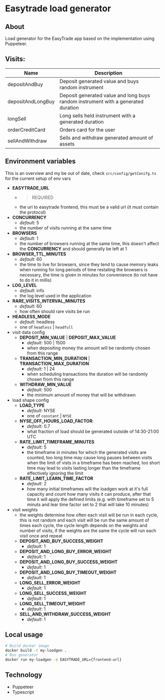 # Easytrade load generator

## About

Load generator for the EasyTrade app based on the implementation using Puppeteer.

## Visits:

| Name              | Description                                                                       |
| ----------------- | --------------------------------------------------------------------------------- |
| depositAndBuy     | Deposit generated value and buys random instrument                                |
| depositAndLongBuy | Deposit generated value and long buys random instrument with a generated duration |
| longSell          | Long sells held instrument with a generated duration                              |
| orderCreditCard   | Orders card for the user                                                          |
| sellAndWithdraw   | Sells and withdraw generated amount of assets                                     |

## Environment variables

This is an overview and my be out of date, check `src/config/getConifg.ts` for the current setup of env vars

- **EASYTRADE_URL**
  - > REQUIRED
  - the url to easytrade frontend, this must be a valid url (it must contain the protocol)
- **CONCURRENCY**
  - _default:_ 5
  - the number of visits running at the same time
- **BROWSERS**
  - _default:_ 1
  - the number of browsers running at the same time, this doesn't affect the **CONCURRENCY** and should generally be left at 1
- **BROWSER_TTL_MINUTES**
  - _default:_ 60
  - the time to live for browsers, since they tend to cause memory leaks when running for long periods of time restating the browsers is necessary, the time is given in minutes for convenience (to not have to do it in millis)
- **LOG_LEVEL**
  - _default:_ info
  - the log level used in the application
- **RARE_VISITS_INTERVAL_MINUTES**
  - _default:_ 60
  - how often should rare visits be run
- **HEADLESS_MODE**
  - _default:_ headless
  - one of `headless` | `headfull`
- visit data config
  - **DEPOSIT_MIN_VALUE** | **DEPOSIT_MAX_VALUE**
    - _default:_ 500 | 1500
    - when depositing money the amount will be randomly chosen from this range
  - **TRANSACTION_MIN_DURATION** | **TRANSACTION_MAX_DURATION**
    - _default:_ 1 | 24
    - when scheduling transactions the duration will be randomly chosen from this range
  - **WITHDRAW_MIN_VALUE**
    - _default:_ 500
    - the minimum amount of money that will be withdrawn
- load shape config
  - **LOAD_TYPE**
    - _default:_ NYSE
    - one of `constant` | `NYSE`
  - **NYSE_OFF_HOURS_LOAD_FACTOR**:
    - _default:_ 0.7
    - what fraction of load should be generated outside of 14:30-21:00 UTC
  - **RATE_LIMIT_TIMEFRAME_MINUTES**
    - _default:_ 5
    - the timeframe in minutes for which the generated visits are counted, too long time may cause long pauses between visits when the limit of vists in a timeframe has been reached, too short time may lead to visits lasting longer than the timeframe effectively ignoring the limit
  - **RATE_LIMIT_LEARN_TIME_FACTOR**
    - _default:_ 2
    - how many initial timeframes will the loadgen work at it's full capacity and count how many visits it can produce, after that time it will apply the defined limits (e.g. with timeframe set to 5 minuts and lear time factor set to 2 that will take 10 minutes)
- visit weights
  - the weights determine how often each visit will be run in each cycle, this is not random and each visit will be run the same amount of times each cycle, the cycle length depends on the weights and number of visits, if the weights are the same the cycle will run each visit once and repeat
  - **DEPOSIT_AND_BUY_SUCCESS_WEIGHT**
    - _default:_ 1
  - **DEPOSIT_AND_LONG_BUY_ERROR_WEIGHT**
    - _default:_ 1
  - **DEPOSIT_AND_LONG_BUY_SUCCESS_WEIGHT**
    - _default:_ 1
  - **DEPOSIT_AND_LONG_BUY_TIMEOUT_WEIGHT**
    - _default:_ 1
  - **LONG_SELL_ERROR_WEIGHT**
    - _default:_ 1
  - **LONG_SELL_SUCCESS_WEIGHT**
    - _default:_ 1
  - **LONG_SELL_TIMEOUT_WEIGHT**
    - _default:_ 1
  - **SELL_AND_WITHDRAW_SUCCESS_WEIGHT**
    - _default:_ 1

## Local usage

```bash
# Build docker image
docker build -t my-loadgen .
# Run generator
docker run my-loadgen -e EASYTRADE_URL={frontend-url}
```

## Technology

- Puppeteer
- Typescript
